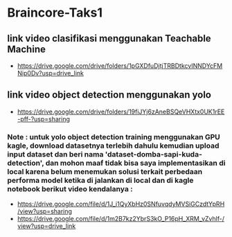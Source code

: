 # Braincore-Taks1
## link video clasifikasi menggunakan Teachable Machine
- https://drive.google.com/drive/folders/1pGXDfuDjtjTRBDtkcvINNDYcFMNip0Dv?usp=drive_link
## link video object detection menggunakan yolo
- https://drive.google.com/drive/folders/19fiJYj6zAneBSQeVHXtx0UK1rEE-pff-?usp=sharing

### Note : untuk yolo object detection training menggunakan GPU kagle, download datasetnya terlebih dahulu kemudian upload input dataset dan beri nama 'dataset-domba-sapi-kuda-detection', dan mohon maaf tidak bisa saya implementasikan di local karena belum menemukan solusi terkait perbedaan performa model ketika di jalankan di local dan di kagle notebook berikut video kendalanya :
- https://drive.google.com/file/d/1J_i1QyXbHz0SNfuvqdyMVSiGCzdtYpRH/view?usp=sharing
- https://drive.google.com/file/d/1m2B7kz2YbrS3kO_P16pH_XRM_vZvhlf-/view?usp=drive_link
